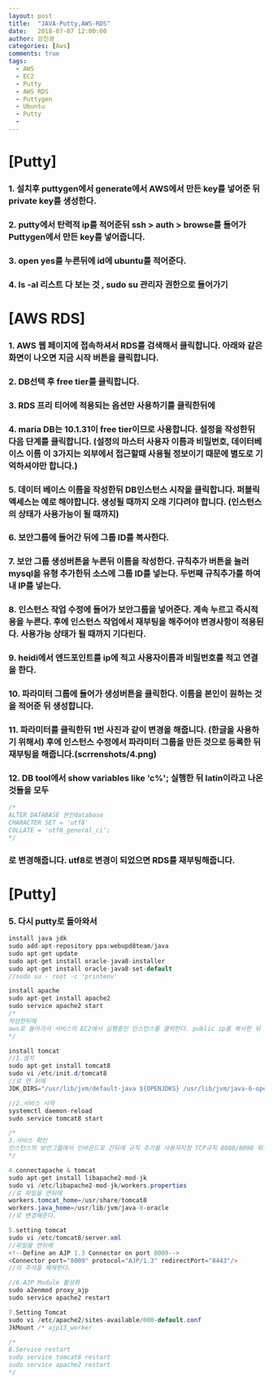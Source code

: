 ```yaml
---
layout: post
title:  "JAVA-Putty,AWS-RDS"
date:   2018-07-07 12:00:00
author: 강진광
categories: [Aws]
comments: true
tags:
  - AWS
  - EC2
  - Putty
  - AWS RDS
  - Puttygen
  - Ubuntu
  - Putty
  - 
---
```

# [Putty]

### 1. 설치후 puttygen에서 generate에서 AWS에서 만든 key를 넣어준 뒤 private key를 생성한다.
### 2. putty에서 탄력적 ip를 적어준뒤 ssh > auth > browse를 들어가 Puttygen에서 만든 key를 넣어줍니다.
### 3. open yes를 누른뒤에 id에 ubuntu를 적어준다. 
### 4. ls -al 리스트 다 보는 것 , sudo su 관리자 권한으로 들어가기

# [AWS RDS]

### 1. AWS 웹 페이지에 접속하셔서 RDS를 검색해서 클릭합니다. 아래와 같은 화면이 나오면 지금 시작 버튼을 클릭합니다.
### 2. DB선택 후 free tier를 클릭합니다.
### 3. RDS 프리 티어에 적용되는 옵션만 사용하기를 클릭한뒤에 
### 4. maria DB는 10.1.31이 free tier이므로 사용합니다. 설정을 작성한뒤 다음 단계를 클릭합니다. (설정의 마스터 사용자 이름과 비밀번호, 데이터베이스 이름 이 3가지는 외부에서 접근할때 사용될 정보이기 때문에 별도로 기억하셔야만 합니다.)
### 5. 데이터 베이스 이름을 작성한뒤 DB인스턴스 시작을 클릭합니다. 퍼블릭액세스는 예로 해야합니다. 생성될 때까지 오래 기다려야 합니다. (인스턴스의 상태가 사용가능이 될 때까지)
### 6. 보안그룹에 들어간 뒤에 그룹 ID를 복사한다.
### 7. 보안 그룹 생성버튼을 누른뒤 이름을 작성한다. 규칙추가 버튼을 눌러 mysql을 유형 추가한뒤 소스에 그룹 ID를 넣는다. 두번째 규칙추가를 하여 내 IP를 넣는다.
### 8. 인스턴스 작업 수정에 들어가 보안그룹을 넣어준다. 계속 누르고 즉시적용을 누른다. 후에 인스턴스 작업에서 재부팅을 해주어야 변경사항이 적용된다. 사용가능 상태가 될 때까지 기다린다. 
### 9. heidi에서 엔드포인트를 ip에 적고 사용자이름과 비밀번호를 적고 연결을 한다. 
### 10. 파라미터 그룹에 들어가 생성버튼을 클릭한다. 이름을 본인이 원하는 것을 적어준 뒤 생성합니다. 
### 11. 파라미터를 클릭한뒤 1번 사진과 같이 변경을 해줍니다. (한글을 사용하기 위해서) 후에  인스턴스 수정에서 파라미터 그룹을 만든 것으로 등록한 뒤 재부팅을 해줍니다.(scrrenshots/4.png)
### 12. DB tool에서 show variables like 'c%'; 실행한 뒤 latin이라고 나온 것들을 모두 
~~~sql
/*
ALTER DATABASE 본인database
CHARACTER SET = 'utf8'
COLLATE = 'utf8_general_ci';
*/ 
~~~
### 로 변경해줍니다. utf8로 변경이 되었으면 RDS를 재부팅해줍니다.

# [Putty]
### 5. 다시 putty로 돌아와서 
~~~java
install java jdk
sudo add-apt-repository ppa:webupd8team/java
sudo apt-get update
sudo apt-get install oracle-java8-installer
sudo apt-get install oracle-java8-set-default 
//sudo su - root -c 'printenv'

install apache
sudo apt-get install apache2
sudo service apache2 start
/*
작성한뒤에
aws로 돌아가서 서비스의 EC2에서 실행중인 인스턴스를 클릭한다. public ip를 복사한 뒤 URL에 적어보면 적용되었는지 알 수 있다.
*/

install tomcat
//1.설치
sudo apt-get install tomcat8
sudo vi /etc/init.d/tomcat8 
//로 연 뒤에 
JDK_DIRS="/usr/lib/jvm/default-java ${OPENJDKS} /usr/lib/jvm/java-6-openjdk /usr/lib/jvm/java-6-sun /usr/lib/jvm/java-7-oracle /usr/lib/jvm/java-8-oracle" //을 추가합니다.

//2.서비스 시작
systemctl daemon-reload
sudo service tomcat8 start

/*
3.서비스 확인
인스턴스의 보안그룹에서 인바운드로 간뒤에 규칙 추가를 사용자지정 TCP규칙 8080/8090 위치 무관을 설정해준다(2개 추가)
*/

4.connectapache & tomcat
sudo apt-get install libapache2-mod-jk
sudo vi /etc/libapache2-mod-jk/workers.properties 
//로 파일을 연뒤에
workers.tomcat_home=/usr/share/tomcat8
workers.java_home=/usr/lib/jvm/java-8-oracle
//로 변경해준다.

5.setting tomcat
sudo vi /etc/tomcat8/server.xml 
//파일을 연뒤에
<!--Define an AJP 1.3 Connector on port 8009-->
<Connector port="8009" protocol="AJP/1.3" redirectPort="8443"/>
//의 주석을 해제한다.

//6.AJP Module 활성화
sudo a2enmod proxy_ajp
sudo service apache2 restart

7.Setting Tomcat
sudo vi /etc/apache2/sites-available/000-default.conf
JkMount /* ajp13_worker 

/*
8.Service restart
sudo service tomcat8 restart
sudo service apache2 restart 
*/
~~~